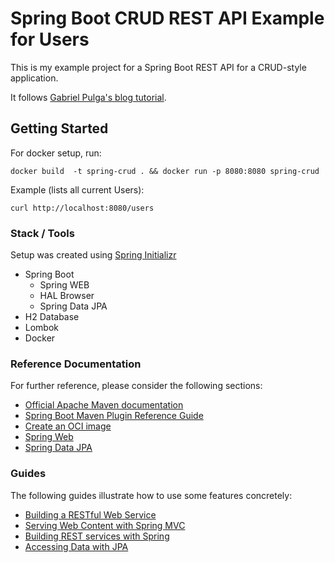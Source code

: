 # Spring Boot CRUD REST API Example for Users

This is my example project for a Spring Boot REST API for a CRUD-style application.

It follows [Gabriel Pulga's blog tutorial](https://medium.com/swlh/building-a-crud-restful-api-web-service-with-spring-boot-a4f29edfbcd3).

## Getting Started

For docker setup, run:

```
docker build  -t spring-crud . && docker run -p 8080:8080 spring-crud
```

Example (lists all current Users):
```
curl http://localhost:8080/users
```

### Stack / Tools

Setup was created using [Spring Initializr](https://start.spring.io/)

* Spring Boot
  - Spring WEB
  - HAL Browser
  - Spring Data JPA
* H2 Database
* Lombok
* Docker


### Reference Documentation
For further reference, please consider the following sections:

* [Official Apache Maven documentation](https://maven.apache.org/guides/index.html)
* [Spring Boot Maven Plugin Reference Guide](https://docs.spring.io/spring-boot/docs/2.3.4.RELEASE/maven-plugin/reference/html/)
* [Create an OCI image](https://docs.spring.io/spring-boot/docs/2.3.4.RELEASE/maven-plugin/reference/html/#build-image)
* [Spring Web](https://docs.spring.io/spring-boot/docs/2.3.4.RELEASE/reference/htmlsingle/#boot-features-developing-web-applications)
* [Spring Data JPA](https://docs.spring.io/spring-boot/docs/2.3.4.RELEASE/reference/htmlsingle/#boot-features-jpa-and-spring-data)

### Guides
The following guides illustrate how to use some features concretely:

* [Building a RESTful Web Service](https://spring.io/guides/gs/rest-service/)
* [Serving Web Content with Spring MVC](https://spring.io/guides/gs/serving-web-content/)
* [Building REST services with Spring](https://spring.io/guides/tutorials/bookmarks/)
* [Accessing Data with JPA](https://spring.io/guides/gs/accessing-data-jpa/)


